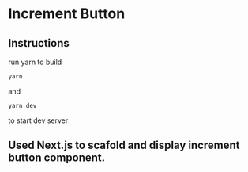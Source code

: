 # Increment Button

## Instructions

run yarn to build

```console
yarn
```

and

```console
yarn dev
```

to start dev server

## Used Next.js to scafold and display increment button component.
